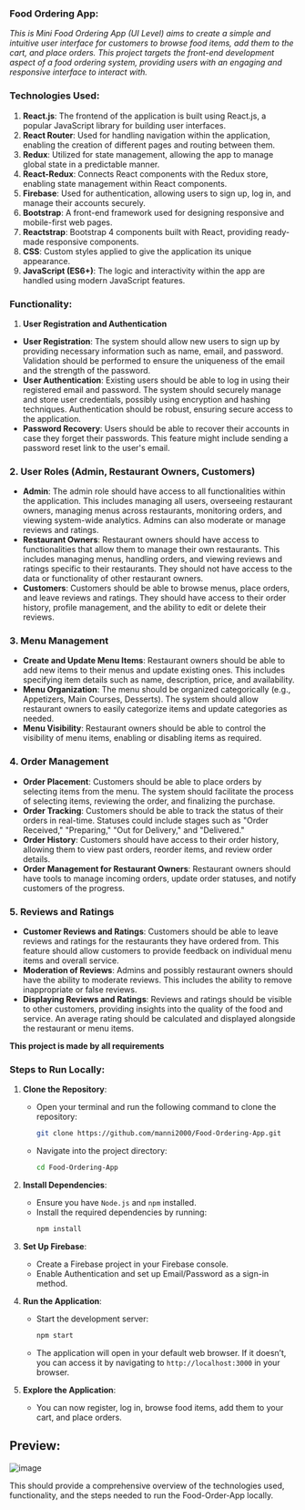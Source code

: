 ### Food Ordering App:
*This is Mini Food Ordering App (UI Level) aims to create a simple and intuitive
user interface for customers to browse food items, add them to the cart, and
place orders. This project targets the front-end development aspect of a food
ordering system, providing users with an engaging and responsive interface to
interact with.*

### Technologies Used:
1. **React.js**: The frontend of the application is built using React.js, a popular JavaScript library for building user interfaces.
2. **React Router**: Used for handling navigation within the application, enabling the creation of different pages and routing between them.
3. **Redux**: Utilized for state management, allowing the app to manage global state in a predictable manner.
4. **React-Redux**: Connects React components with the Redux store, enabling state management within React components.
5. **Firebase**: Used for authentication, allowing users to sign up, log in, and manage their accounts securely.
6. **Bootstrap**: A front-end framework used for designing responsive and mobile-first web pages.
7. **Reactstrap**: Bootstrap 4 components built with React, providing ready-made responsive components.
8. **CSS**: Custom styles applied to give the application its unique appearance.
9. **JavaScript (ES6+)**: The logic and interactivity within the app are handled using modern JavaScript features.

### Functionality:
  1. **User Registration and Authentication**
   - **User Registration**: The system should allow new users to sign up by providing necessary information such as name, email, and password. Validation should be performed to ensure the uniqueness of the email and the strength of the password.
   - **User Authentication**: Existing users should be able to log in using their registered email and password. The system should securely manage and store user credentials, possibly using encryption and hashing techniques. Authentication should be robust, ensuring secure access to the application.
   - **Password Recovery**: Users should be able to recover their accounts in case they forget their passwords. This feature might include sending a password reset link to the user's email.

### 2. **User Roles (Admin, Restaurant Owners, Customers)**
   - **Admin**: The admin role should have access to all functionalities within the application. This includes managing all users, overseeing restaurant owners, managing menus across restaurants, monitoring orders, and viewing system-wide analytics. Admins can also moderate or manage reviews and ratings.
   - **Restaurant Owners**: Restaurant owners should have access to functionalities that allow them to manage their own restaurants. This includes managing menus, handling orders, and viewing reviews and ratings specific to their restaurants. They should not have access to the data or functionality of other restaurant owners.
   - **Customers**: Customers should be able to browse menus, place orders, and leave reviews and ratings. They should have access to their order history, profile management, and the ability to edit or delete their reviews.

### 3. **Menu Management**
   - **Create and Update Menu Items**: Restaurant owners should be able to add new items to their menus and update existing ones. This includes specifying item details such as name, description, price, and availability.
   - **Menu Organization**: The menu should be organized categorically (e.g., Appetizers, Main Courses, Desserts). The system should allow restaurant owners to easily categorize items and update categories as needed.
   - **Menu Visibility**: Restaurant owners should be able to control the visibility of menu items, enabling or disabling items as required.

### 4. **Order Management**
   - **Order Placement**: Customers should be able to place orders by selecting items from the menu. The system should facilitate the process of selecting items, reviewing the order, and finalizing the purchase.
   - **Order Tracking**: Customers should be able to track the status of their orders in real-time. Statuses could include stages such as "Order Received," "Preparing," "Out for Delivery," and "Delivered."
   - **Order History**: Customers should have access to their order history, allowing them to view past orders, reorder items, and review order details.
   - **Order Management for Restaurant Owners**: Restaurant owners should have tools to manage incoming orders, update order statuses, and notify customers of the progress.

### 5. **Reviews and Ratings**
   - **Customer Reviews and Ratings**: Customers should be able to leave reviews and ratings for the restaurants they have ordered from. This feature should allow customers to provide feedback on individual menu items and overall service.
   - **Moderation of Reviews**: Admins and possibly restaurant owners should have the ability to moderate reviews. This includes the ability to remove inappropriate or false reviews.
   - **Displaying Reviews and Ratings**: Reviews and ratings should be visible to other customers, providing insights into the quality of the food and service. An average rating should be calculated and displayed alongside the restaurant or menu items.

**This project is made by all requirements**

### Steps to Run Locally:
1. **Clone the Repository**:
   - Open your terminal and run the following command to clone the repository:
     ```bash
     git clone https://github.com/manni2000/Food-Ordering-App.git
     ```
   - Navigate into the project directory:
     ```bash
     cd Food-Ordering-App
     ```

2. **Install Dependencies**:
   - Ensure you have `Node.js` and `npm` installed.
   - Install the required dependencies by running:
     ```bash
     npm install
     ```

3. **Set Up Firebase**:
   - Create a Firebase project in your Firebase console.
   - Enable Authentication and set up Email/Password as a sign-in method.
   
4. **Run the Application**:
   - Start the development server:
     ```bash
     npm start
     ```
   - The application will open in your default web browser. If it doesn’t, you can access it by navigating to `http://localhost:3000` in your browser.

5. **Explore the Application**:
   - You can now register, log in, browse food items, add them to your cart, and place orders.
  
## Preview:
![image](https://github.com/user-attachments/assets/8e9a1535-1d6c-41c3-acc5-432d68e74e17)

This should provide a comprehensive overview of the technologies used, functionality, and the steps needed to run the Food-Order-App locally.
